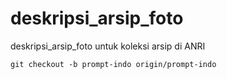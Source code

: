 # deskripsi_arsip_foto
deskripsi_arsip_foto untuk koleksi arsip di ANRI

```
git checkout -b prompt-indo origin/prompt-indo
```
